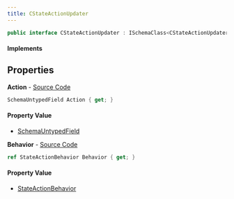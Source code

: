 ```yaml
---
title: CStateActionUpdater
---
```


```csharp
public interface CStateActionUpdater : ISchemaClass<CStateActionUpdater>, ISchemaField, ISchemaClass, INativeHandle
```

#### Implements

## Properties

**Action** - [Source Code](https://github.com/swiftly-solution/swiftlys2/blob/master/managed/src/SwiftlyS2.Generated/Schemas/Interfaces/CStateActionUpdater.cs#L17)

```csharp
SchemaUntypedField Action { get; }
```

#### Property Value

- [SchemaUntypedField](/docs/api/shared/schemas/schemauntypedfield)

**Behavior** - [Source Code](https://github.com/swiftly-solution/swiftlys2/blob/master/managed/src/SwiftlyS2.Generated/Schemas/Interfaces/CStateActionUpdater.cs#L19)

```csharp
ref StateActionBehavior Behavior { get; }
```

#### Property Value

- [StateActionBehavior](/docs/api/shared/schemadefinitions/stateactionbehavior)

